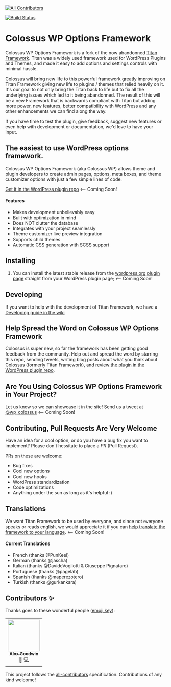 <!-- ALL-CONTRIBUTORS-BADGE:START - Do not remove or modify this section -->
[![All Contributors](https://img.shields.io/badge/all_contributors-1-orange.svg?style=flat-square)](#contributors-)
<!-- ALL-CONTRIBUTORS-BADGE:END -->
[![Build Status](https://travis-ci.com/davidsneighbour/colossus-wp-options-framework.svg?branch=master)](https://travis-ci.com/davidsneighbour/colossus-wp-options-framework)
                                   
<!--
[![WordPress](https://img.shields.io/wordpress/v/titan-framework.svg)]()
[![WordPress plugin](https://img.shields.io/wordpress/plugin/v/titan-framework.svg)]()
[![Slack](https://gambit-slackin.herokuapp.com/badge.svg)](https://gambit-slackin.herokuapp.com)
-->

Colossus WP Options Framework
=============================

Colossus WP Options Framework is a fork of the now abandonned [Titan Framework](http://wordpress.org/plugins/titan-framework/). Titan was a widely used framework used for WordPress Plugins and Themes, and made it easy to add options and settings controls with minimal hassle. 

Colossus will bring new life to this powerful framework greatly improving on Titan Framework giving new life to plugins / themes that relied heavily on it. It's our goal to not only bring the Titan back to life but to fix all the underlying issues which led to it being abandonned. The result of this will be a new Framework that is backwards compliant with Titan but adding more power, new features, better compatibility with WordPress and any other enhancements we can find along the way.

If you have time to test the plugin, give feedback, suggest new features or even help with development or documentation, we'd love to have your input.

## The easiest to use WordPress options framework.

Colossus WP Options Framework (aka Colossus WP) allows theme and plugin developers to create admin pages, options, meta boxes, and theme customizer options with just a few simple lines of code.

[Get it in the WordPress plugin repo](https://wordpress.org/plugins/colossus-wp-options-framework/) <-- Coming Soon!
<!--
[Generate your own Underscores + Titan Framework based WordPress theme](http://www.titanframework.net)

[Join the Community in Slack](https://gambit-slackin.herokuapp.com/)
-->

#### Features
* Makes development unbelievably easy
* Built with optimization in mind
* Does NOT clutter the database
* Integrates with your project seamlessly
* Theme customizer live preview integration
* Supports child themes
* Automatic CSS generation with SCSS support

## Installing

1. You can install the latest stable release from the [wordpress.org plugin page](https://wordpress.org/plugins/colossus-wp-options-framework/) straight from your WordPress plugin page; <-- Coming Soon!

<!--
2. Or you can download the [master.zip file](https://github.com/gambitph/Titan-Framework/archive/master.zip) then install it as a WordPress plugin;

3. Alternatively, you can also install it via Composer into your wp-content/plugin folder:

```
curl -sS https://getcomposer.org/installer | php
php composer.phar create-project gambitph/titan-framework titan-framework
```
-->

## Developing

If you want to help with the development of Titan Framework, we have a [Developing guide in the wiki](https://github.com/davidsneighbour/colossus-wp-options-framework/wiki/Developing)

<!--
## Creating a WordPress Theme?

[Generate your own Underscores + Titan Framework based WordPress theme](http://www.titanframework.net)

## Getting Started With Titan Framework

Titan Framework aims to be easily used by everyone. The goal is to make it plug and play - just activate the plugin and start creating your options.

Read our guide on how to v

## Donate to the Development

If Titan Framework has helped you in any way, we would appreciate any amount of donations that you give us. Donations would mean more development time for the framework as I am continuously developing it during my free time.

[![Donate](https://www.paypalobjects.com/en_US/i/btn/btn_donateCC_LG.gif)](https://www.paypal.com/cgi-bin/webscr?cmd=_s-xclick&hosted_button_id=9X7HJBGJ37VH6)

-->
## Help Spread the Word on Colossus WP Options Framework

Colossus is super new, so far the framework has been getting good feedback from the community. Help out and spread the word by starring this repo, sending tweets, writing blog posts about what you think about Colossus (formerly Titan Framework), and [review the plugin in the WordPress plugin repo](http://wordpress.org/support/view/plugin-reviews/colossus-wp-options-framework).

## Are You Using Colossus WP Options Framework in Your Project?

Let us know so we can showcase it in the site! Send us a tweet at [@wp_colossus](http://twitter.com/wp_colossus) <-- Coming Soon!

## Contributing, Pull Requests Are Very Welcome

Have an idea for a cool option, or do you have a bug fix you want to implement? Please don't hessitate to place a *PR* (Pull Request).

PRs on these are welcome:

- Bug fixes
- Cool new options
- Cool new hooks
- WordPress standardization
- Code optimizations
- Anything under the sun as long as it's helpful :)

## Translations

We want Titan Framework to be used by everyone, and since not everyone speaks or reads english, we would appreciate it if you can [help translate the framework to your language](https://www.transifex.com/projects/p/colossus-wp-options-framework/). <-- Coming Soon!

#### Current Translations
- French (thanks @PunKeel)
- German (thanks @jascha)
- Italian (thanks @DavideVogliotti & Giuseppe Pignataro)
- Portuguese (thanks @pagelab)
- Spanish (thanks @maperezotero)
- Turkish (thanks @gurkankara)

## Contributors ✨

Thanks goes to these wonderful people ([emoji key](https://allcontributors.org/docs/en/emoji-key)):

<!-- ALL-CONTRIBUTORS-LIST:START - Do not remove or modify this section -->
<!-- prettier-ignore-start -->
<!-- markdownlint-disable -->
<table>
  <tr>
    <td align="center"><a href="http://goodwinpress.ru"><img src="https://avatars0.githubusercontent.com/u/8179689?v=4" width="100px;" alt=""/><br /><sub><b>Alex Goodwin</b></sub></a><br /><a href="https://github.com/davidsneighbour/colossus-wp-options-framework/issues?q=author%3Agoodwinpress" title="Bug reports">🐛</a> <a href="https://github.com/davidsneighbour/colossus-wp-options-framework/commits?author=goodwinpress" title="Code">💻</a></td>
  </tr>
</table>

<!-- markdownlint-enable -->
<!-- prettier-ignore-end -->
<!-- ALL-CONTRIBUTORS-LIST:END -->

This project follows the [all-contributors](https://github.com/all-contributors/all-contributors) specification. Contributions of any kind welcome!
